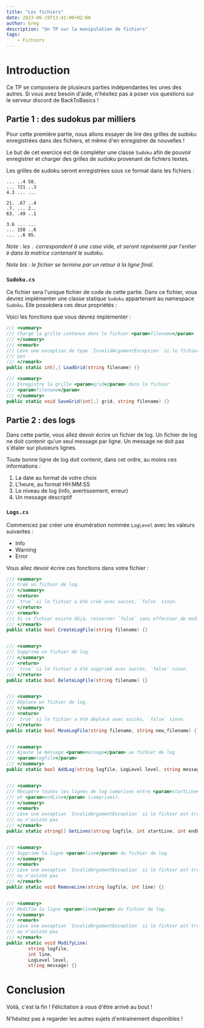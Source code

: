 ```yaml
---
title: "Les fichiers"
date: 2023-06-19T13:41:00+02:00
author: Greg
description: "Un TP sur la manipulation de fichiers"
tags:
    - Fichiers
---
```


# Introduction

Ce TP se composera de plusieurs parties indépendantes les unes des autres. Si
vous avez besoin d'aide, n'hésitez pas à poser vos questions sur le serveur
discord de BackToBasics ! 

## Partie 1 : des sudokus par milliers

Pour cette première partie, nous allons essayer de lire des grilles de sudoku
enregistrées dans des fichiers, et même d'en enregistrer de nouvelles ! 

Le but de cet exercice est de compléter une classe `Sudoku` afin de pouvoir
enregistrer et charger des grilles de sudoku provenant de fichiers textes.

Les grilles de sudoku seront enregistrées sous ce format dans les fichiers :

```text
... ..4 58.
... 721 ..3
4.3 ... ...

21. .67 ..4
.7. ... 2..
63. .49 ..1

3.6 ... ...
... 158 ..6
... ..6 95.
```
_Note : les `.` correspondent à une case vide, et seront représenté par l'entier `0`
  dans la matrice contenant le sudoku._

_Note bis : le fichier se termine par un retour à la ligne final._

### `Sudoku.cs`

Ce fichier sera l'unique fichier de code de cette partie. 
Dans ce fichier, vous devrez implémenter une classe statique `Sudoku` appartenant au
namespace `Sudoku`. Elle possèdera ces deux propriétés : 

Voici les fonctions que vous devrez implémenter : 

```cs
/// <summary>
/// Charge la grille contenue dans le fichier <param>filename</param>
/// </summary>
/// <remark>
/// Lève une exception de type `InvalidArgumentException` si le fichier n'existe
/// pas
/// </remark>
public static int[,] LoadGrid(string filename) {}

/// <summary>
/// Enregistre la grille <param>grid</param> dans le fichier
/// <param>filename</param>
/// </summary>
public static void SaveGrid(int[,] grid, string filename) {}
```





## Partie 2 : des logs

Dans cette partie, vous allez devoir écrire un fichier de log. 
Un fichier de log ne doit contenir qu'un seul message par ligne. Un message ne
doit pas s'étaler sur plusieurs lignes. 

Toute bonne ligne de log doit contenir, dans cet ordre, au moins ces
informations : 
1. La date au format de votre choix
2. L'heure, au format HH:MM:SS
3. Le niveau de log (info, avertissement, erreur)
4. Un message descriptif

### `Logs.cs`

Commencez par créer une énumération nommée `LogLevel` avec les valeurs 
suivantes : 
- Info
- Warning
- Error

Vous allez devoir écrire ces fonctions dans votre fichier : 

```cs
/// <summary>
/// Créé un fichier de log.
/// </summary>
/// <return>
/// `true` si le fichier a été créé avec succès, `false` sinon.
/// </return>
/// <remark>
/// Si ce fichier existe déjà, retourner `false` sans effectuer de modifications
/// </remark>
public static bool CreateLogFile(string filename) {}


/// <summary>
/// Supprime un fichier de log.
/// </summary>
/// <return>
/// `true` si le fichier a été supprimé avec succès, `false` sinon.
/// </return>
public static bool DeleteLogFile(string filename) {}


/// <summary>
/// Déplace un fichier de log.
/// </summary>
/// <return>
/// `true` si le fichier a été déplacé avec succès, `false` sinon.
/// </return>
public static bool MoveLogFile(string filename, string new_filename) {}


/// <summary>
/// Ajoute le message <param>message</param> au fichier de log
/// <param>logfile</param>
/// </summary>
public static bool AddLog(string logfile, LogLevel level, string message) {}


/// <summary>
/// Récupère toutes les lignes de log comprises entre <param>startLine</param>
/// et <param>endLine</param> (comprises).
/// </summary>
/// <remark>
/// Lève une exception `InvalidArgumentException` si le fichier est trop court
/// ou n'existe pas
/// </remark>
public static string[] GetLines(string logfile, int startLine, int endLine) {}


/// <summary>
/// Supprime la ligne <param>line</param> du fichier de log.
/// </summary>
/// <remark>
/// Lève une exception `InvalidArgumentException` si le fichier est trop court
/// ou n'existe pas
/// </remark>
public static void RemoveLine(string logfile, int line) {}


/// <summary>
/// Modifie la ligne <param>line</param> du fichier de log.
/// </summary>
/// <remark>
/// Lève une exception `InvalidArgumentException` si le fichier est trop court
/// ou n'existe pas
/// </remark>
public static void ModifyLine(
        string logfile,
        int line,
        LogLevel level,
        string message) {}
```

# Conclusion

Voilà, c'est la fin ! 
Félicitation à vous d'être arrivé au bout ! 

N'hésitez pas à regarder les autres sujets d'entrainement disponibles !
